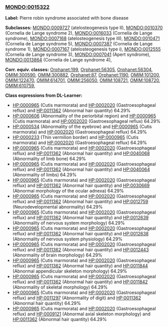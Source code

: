 
### [MONDO:0015322](http://purl.obolibrary.org/obo/MONDO_0015322)
**Label:** Pierre robin syndrome associated with bone disease

**Subclasses:** [MONDO:0009727](http://purl.obolibrary.org/obo/MONDO_0009727) (atelosteogenesis type II), [MONDO:0010370](http://purl.obolibrary.org/obo/MONDO_0010370) (Cornelia de Lange syndrome 2), [MONDO:0016033](http://purl.obolibrary.org/obo/MONDO_0016033) (Cornelia de Lange syndrome), [MONDO:0007168](http://purl.obolibrary.org/obo/MONDO_0007168) (atelosteogenesis type III), [MONDO:0010471](http://purl.obolibrary.org/obo/MONDO_0010471) (Cornelia de Lange syndrome 5), [MONDO:0007387](http://purl.obolibrary.org/obo/MONDO_0007387) (Cornelia de Lange syndrome 1), [MONDO:0007167](http://purl.obolibrary.org/obo/MONDO_0007167) (atelosteogenesis type i), [MONDO:0012555](http://purl.obolibrary.org/obo/MONDO_0012555) (Cornelia de Lange syndrome 3), [MONDO:0007041](http://purl.obolibrary.org/obo/MONDO_0007041) (Apert syndrome), [MONDO:0013864](http://purl.obolibrary.org/obo/MONDO_0013864) (Cornelia de Lange syndrome 4), 

**Corr. equiv. classes:** [Orphanet:199](http://www.orpha.net/ORDO/Orphanet_199), [Orphanet:56305](http://www.orpha.net/ORDO/Orphanet_56305), [Orphanet:56304](http://www.orpha.net/ORDO/Orphanet_56304), [OMIM:300590](http://purl.obolibrary.org/obo/OMIM_300590), [OMIM:300882](http://purl.obolibrary.org/obo/OMIM_300882), [Orphanet:87](http://www.orpha.net/ORDO/Orphanet_87), [Orphanet:1190](http://www.orpha.net/ORDO/Orphanet_1190), [OMIM:101200](http://purl.obolibrary.org/obo/OMIM_101200), [OMIM:122470](http://purl.obolibrary.org/obo/OMIM_122470), [OMIM:614701](http://purl.obolibrary.org/obo/OMIM_614701), [OMIM:256050](http://purl.obolibrary.org/obo/OMIM_256050), [OMIM:108721](http://purl.obolibrary.org/obo/OMIM_108721), [OMIM:108720](http://purl.obolibrary.org/obo/OMIM_108720), [OMIM:610759](http://purl.obolibrary.org/obo/OMIM_610759), 

**Class expressions from DL-Learner:**

- [HP:0000965](http://purl.obolibrary.org/obo/HP_0000965) (Cutis marmorata) and [HP:0002020](http://purl.obolibrary.org/obo/HP_0002020) (Gastroesophageal reflux) and [HP:0011362](http://purl.obolibrary.org/obo/HP_0011362) (Abnormal hair quantity) 64.29%
- [HP:0000606](http://purl.obolibrary.org/obo/HP_0000606) (Abnormality of the periorbital region) and [HP:0000965](http://purl.obolibrary.org/obo/HP_0000965) (Cutis marmorata) and [HP:0002020](http://purl.obolibrary.org/obo/HP_0002020) (Gastroesophageal reflux) 64.29%
- [HP:0000534](http://purl.obolibrary.org/obo/HP_0000534) (Abnormality of the eyebrow) and [HP:0000965](http://purl.obolibrary.org/obo/HP_0000965) (Cutis marmorata) and [HP:0002020](http://purl.obolibrary.org/obo/HP_0002020) (Gastroesophageal reflux) 64.29%
- [HP:0000233](http://purl.obolibrary.org/obo/HP_0000233) (Thin vermilion border) and [HP:0000965](http://purl.obolibrary.org/obo/HP_0000965) (Cutis marmorata) and [HP:0002020](http://purl.obolibrary.org/obo/HP_0002020) (Gastroesophageal reflux) 64.29%
- [HP:0000965](http://purl.obolibrary.org/obo/HP_0000965) (Cutis marmorata) and [HP:0002020](http://purl.obolibrary.org/obo/HP_0002020) (Gastroesophageal reflux) and [HP:0011362](http://purl.obolibrary.org/obo/HP_0011362) (Abnormal hair quantity) and [HP:0040068](http://purl.obolibrary.org/obo/HP_0040068) (Abnormality of limb bone) 64.29%
- [HP:0000965](http://purl.obolibrary.org/obo/HP_0000965) (Cutis marmorata) and [HP:0002020](http://purl.obolibrary.org/obo/HP_0002020) (Gastroesophageal reflux) and [HP:0011362](http://purl.obolibrary.org/obo/HP_0011362) (Abnormal hair quantity) and [HP:0040064](http://purl.obolibrary.org/obo/HP_0040064) (Abnormality of limbs) 64.29%
- [HP:0000965](http://purl.obolibrary.org/obo/HP_0000965) (Cutis marmorata) and [HP:0002020](http://purl.obolibrary.org/obo/HP_0002020) (Gastroesophageal reflux) and [HP:0011362](http://purl.obolibrary.org/obo/HP_0011362) (Abnormal hair quantity) and [HP:0030669](http://purl.obolibrary.org/obo/HP_0030669) (Abnormal morphology of the ocular adnexa) 64.29%
- [HP:0000965](http://purl.obolibrary.org/obo/HP_0000965) (Cutis marmorata) and [HP:0002020](http://purl.obolibrary.org/obo/HP_0002020) (Gastroesophageal reflux) and [HP:0011362](http://purl.obolibrary.org/obo/HP_0011362) (Abnormal hair quantity) and [HP:0012759](http://purl.obolibrary.org/obo/HP_0012759) (Neurodevelopmental abnormality) 64.29%
- [HP:0000965](http://purl.obolibrary.org/obo/HP_0000965) (Cutis marmorata) and [HP:0002020](http://purl.obolibrary.org/obo/HP_0002020) (Gastroesophageal reflux) and [HP:0011362](http://purl.obolibrary.org/obo/HP_0011362) (Abnormal hair quantity) and [HP:0012639](http://purl.obolibrary.org/obo/HP_0012639) (Abnormality of nervous system morphology) 64.29%
- [HP:0000965](http://purl.obolibrary.org/obo/HP_0000965) (Cutis marmorata) and [HP:0002020](http://purl.obolibrary.org/obo/HP_0002020) (Gastroesophageal reflux) and [HP:0011362](http://purl.obolibrary.org/obo/HP_0011362) (Abnormal hair quantity) and [HP:0012638](http://purl.obolibrary.org/obo/HP_0012638) (Abnormality of nervous system physiology) 64.29%
- [HP:0000965](http://purl.obolibrary.org/obo/HP_0000965) (Cutis marmorata) and [HP:0002020](http://purl.obolibrary.org/obo/HP_0002020) (Gastroesophageal reflux) and [HP:0011362](http://purl.obolibrary.org/obo/HP_0011362) (Abnormal hair quantity) and [HP:0012443](http://purl.obolibrary.org/obo/HP_0012443) (Abnormality of brain morphology) 64.29%
- [HP:0000965](http://purl.obolibrary.org/obo/HP_0000965) (Cutis marmorata) and [HP:0002020](http://purl.obolibrary.org/obo/HP_0002020) (Gastroesophageal reflux) and [HP:0011362](http://purl.obolibrary.org/obo/HP_0011362) (Abnormal hair quantity) and [HP:0011844](http://purl.obolibrary.org/obo/HP_0011844) (Abnormal appendicular skeleton morphology) 64.29%
- [HP:0000965](http://purl.obolibrary.org/obo/HP_0000965) (Cutis marmorata) and [HP:0002020](http://purl.obolibrary.org/obo/HP_0002020) (Gastroesophageal reflux) and [HP:0011362](http://purl.obolibrary.org/obo/HP_0011362) (Abnormal hair quantity) and [HP:0011842](http://purl.obolibrary.org/obo/HP_0011842) (Abnormality of skeletal morphology) 64.29%
- [HP:0000965](http://purl.obolibrary.org/obo/HP_0000965) (Cutis marmorata) and [HP:0002020](http://purl.obolibrary.org/obo/HP_0002020) (Gastroesophageal reflux) and [HP:0011297](http://purl.obolibrary.org/obo/HP_0011297) (Abnormality of digit) and [HP:0011362](http://purl.obolibrary.org/obo/HP_0011362) (Abnormal hair quantity) 64.29%
- [HP:0000965](http://purl.obolibrary.org/obo/HP_0000965) (Cutis marmorata) and [HP:0002020](http://purl.obolibrary.org/obo/HP_0002020) (Gastroesophageal reflux) and [HP:0009121](http://purl.obolibrary.org/obo/HP_0009121) (Abnormal axial skeleton morphology) and [HP:0011362](http://purl.obolibrary.org/obo/HP_0011362) (Abnormal hair quantity) 64.29%


